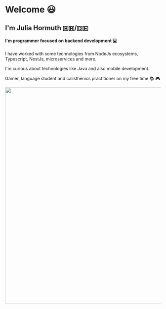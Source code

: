 # Welcome :smiley:

## I'm Julia Hormuth :brazil:/:de:

#### I'm programmer focused on backend development :computer:

I have worked with some technologies from NodeJs ecosystems, Typescript, NestJs, microservices and more.

I'm curious about technologies like Java and also mobile development.

Gamer, language student and calisthenics practitioner on my free time :books: :video_game:

<p align="center">
  <img src="https://c.tenor.com/OVhjxWihQwQAAAAC/darth-vader-dark-side.gif" width="700">
</p>
